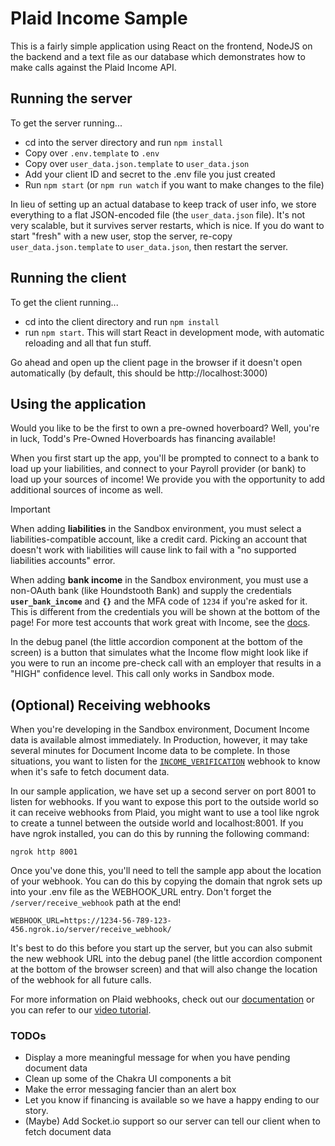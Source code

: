 # Plaid Income Sample

This is a fairly simple application using React on the frontend, NodeJS on the backend and a text file as our database which demonstrates how to make calls against the Plaid Income API.

## Running the server

To get the server running...

- cd into the server directory and run `npm install`
- Copy over `.env.template` to `.env`
- Copy over `user_data.json.template` to `user_data.json`
- Add your client ID and secret to the .env file you just created
- Run `npm start` (or `npm run watch` if you want to make changes to the file)

In lieu of setting up an actual database to keep track of user info, we store everything to a flat JSON-encoded file (the `user_data.json` file). It's not very scalable, but it survives server restarts, which is nice. If you do want to start "fresh" with a new user, stop the server, re-copy `user_data.json.template` to `user_data.json`, then restart the server.

## Running the client

To get the client running...

- cd into the client directory and run `npm install`
- run `npm start`. This will start React in development mode, with automatic reloading and all that fun stuff.

Go ahead and open up the client page in the browser if it doesn't open automatically (by default, this should be http://localhost:3000)

## Using the application

Would you like to be the first to own a pre-owned hoverboard? Well, you're in luck, Todd's Pre-Owned Hoverboards has financing available!

When you first start up the app, you'll be prompted to connect to a bank to load up your liabilities, and connect to your Payroll provider (or bank) to load up your sources of income! We provide you with the opportunity to add additional sources of income as well.

>[!IMPORTANT]
> When adding **liabilities** in the Sandbox environment, you must select a liabilities-compatible account, like a credit card. Picking an account that doesn't work with liabilities will cause link to fail with a "no supported liabilities accounts" error.
>
> When adding **bank income** in the Sandbox environment, you must use a non-OAuth bank (like Houndstooth Bank) and supply the credentials **`user_bank_income`** and **`{}`** and the MFA code of `1234` if you're asked for it. This is different from the credentials you will be shown at the bottom of the page! For more test accounts that work great with Income, see the [docs](https://plaid.com/docs/sandbox/test-credentials/#credit-and-income-testing-credentials).

In the debug panel (the little accordion component at the bottom of the screen) is a button that simulates what the Income flow might look like if you were to run an income pre-check call with an employer that results in a "HIGH" confidence level. This call only works in Sandbox mode.

## (Optional) Receiving webhooks

When you're developing in the Sandbox environment, Document Income data is available almost immediately. In Production, however, it may take several minutes for Document Income data to be complete. In those situations, you want to listen for the [`INCOME_VERIFICATION`](https://plaid.com/docs/api/products/income/#income_verification) webhook to know when it's safe to fetch document data.

In our sample application, we have set up a second server on port 8001 to listen for webhooks. If you want to expose this port to the outside world so it can receive webhooks from Plaid, you might want to use a tool like ngrok to create a tunnel between the outside world and localhost:8001. If you have ngrok installed, you can do this by running the following command:

```
ngrok http 8001
```

Once you've done this, you'll need to tell the sample app about the location of your webhook. You can do this by copying the domain that ngrok sets up into your .env file as the WEBHOOK_URL entry. Don't forget the `/server/receive_webhook` path at the end!

```
WEBHOOK_URL=https://1234-56-789-123-456.ngrok.io/server/receive_webhook/
```

It's best to do this before you start up the server, but you can also submit the new webhook URL into the debug panel (the little accordion component at the bottom of the browser screen) and that will also change the location of the webhook for all future calls.

For more information on Plaid webhooks, check out our [documentation](https://plaid.com/docs/api/webhooks/) or you can refer to our [video tutorial](https://www.youtube.com/watch?v=0E0KEAVeDyc).

### TODOs

- Display a more meaningful message for when you have pending document data
- Clean up some of the Chakra UI components a bit
- Make the error messaging fancier than an alert box
- Let you know if financing is available so we have a happy ending to our story.
- (Maybe) Add Socket.io support so our server can tell our client when to fetch document data
